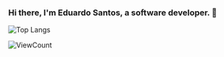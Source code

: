 ### Hi there, I'm Eduardo Santos, a software developer. 👋

![Top Langs](https://github-readme-stats.vercel.app/api/top-langs/?username=eduardosantosbr&layout=compact&theme=algolia)

![ViewCount](https://komarev.com/ghpvc/?username=eduardosantosbr&color=0195dd)

<!--
**eduardosantosbr/eduardosantosbr** is a ✨ _special_ ✨ repository because its `README.md` (this file) appears on your GitHub profile.

Here are some ideas to get you started:

- 🔭 I’m currently working on ...
- 🌱 I’m currently learning ...
- 👯 I’m looking to collaborate on ...
- 🤔 I’m looking for help with ...
- 💬 Ask me about ...
- 📫 How to reach me: ...
- 😄 Pronouns: ...
- ⚡ Fun fact: ...
-->
